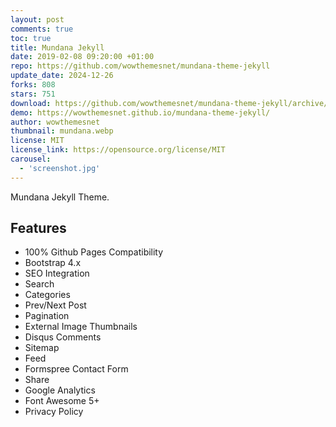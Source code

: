 ```yaml
---
layout: post
comments: true
toc: true
title: Mundana Jekyll
date: 2019-02-08 09:20:00 +01:00
repo: https://github.com/wowthemesnet/mundana-theme-jekyll
update_date: 2024-12-26
forks: 808
stars: 751
download: https://github.com/wowthemesnet/mundana-theme-jekyll/archive/master.zip
demo: https://wowthemesnet.github.io/mundana-theme-jekyll/
author: wowthemesnet
thumbnail: mundana.webp
license: MIT
license_link: https://opensource.org/license/MIT
carousel:
  - 'screenshot.jpg'
---
```


Mundana Jekyll Theme.

## Features

* 100% Github Pages Compatibility
* Bootstrap 4.x
* SEO Integration
* Search
* Categories
* Prev/Next Post
* Pagination
* External Image Thumbnails
* Disqus Comments
* Sitemap
* Feed
* Formspree Contact Form
* Share
* Google Analytics
* Font Awesome 5+
* Privacy Policy

